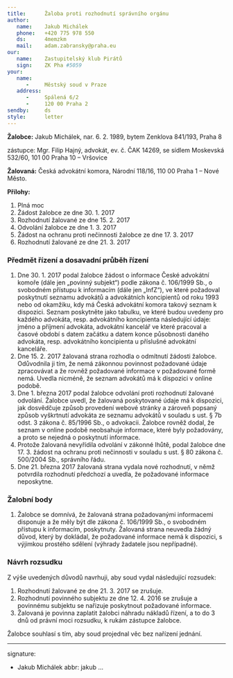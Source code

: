 ```yaml
---
title:      Žaloba proti rozhodnutí správního orgánu
author:
   name:    Jakub Michálek
   phone:   +420 775 978 550
   ds:      4memzkm
   mail:    adam.zabransky@praha.eu
our:
   name:    Zastupitelský klub Pirátů
   sign:    ZK Pha #5059
your:
   name:    
      -     Městský soud v Praze
   address:
      -     Spálená 6/2
      -     120 00 Praha 2
sendby:     ds
style:      letter
---
```



**Žalobce:**   Jakub Michálek, nar. 6. 2. 1989, bytem Zenklova 841/193, Praha 8

zástupce:  Mgr. Filip Hajný, advokát, ev. č. ČAK 14269, se sídlem Moskevská 532/60, 101 00 Praha 10 – Vršovice

**Žalovaná:**  Česká advokátní komora, Národní 118/16, 110 00 Praha 1 – Nové Město.

**Přílohy:**

1. Plná moc
2. Žádost žalobce ze dne 30. 1. 2017
3. Rozhodnutí žalované ze dne 15. 2. 2017
4. Odvolání žalobce ze dne 1. 3. 2017
5. Žádost na ochranu proti nečinnosti žalobce ze dne 17. 3. 2017 
6. Rozhodnutí žalované ze dne 21. 3. 2017

### Předmět řízení a dosavadní průběh řízení

1. Dne 30. 1. 2017 podal žalobce žádost o informace České advokátní komoře (dále jen „povinný subjekt“) podle zákona č. 106/1999 Sb., o svobodném přístupu k informacím (dále jen „InfZ“), ve které požadoval poskytnutí seznamu advokátů a advokátních koncipientů od roku 1993 nebo od okamžiku, kdy má Česká advokátní komora takový seznam k dispozici. Seznam poskytněte jako tabulku, ve které budou uvedeny pro každého advokáta, resp. advokátního koncipienta následující údaje: jméno a příjmení advokáta, advokátní kancelář ve které pracoval a časové období s datem začátku a datem konce působnosti daného advokáta, resp. advokátního koncipienta u příslušné advokátní kanceláře.
2. Dne 15. 2. 2017 žalovaná strana rozhodla o odmítnutí žádosti žalobce. Odůvodnila ji tím, že nemá zákonnou povinnost požadované údaje zpracovávat a že rovněž požadované informace v požadované formě nemá. Uvedla nicméně, že seznam advokátů má k dispozici v online podobě. 
3. Dne 1. března 2017 podal žalobce odvolání proti rozhodnutí žalované odvolání. Žalobce uvedl, že žalovaná poskytované údaje má k dispozici, jak dosvědčuje způsob provedení webové stránky a zároveň popsaný způsob vyškrtnutí advokáta ze seznamu advokátů v souladu s ust. § 7b odst. 3 zákona č. 85/1996 Sb., o advokacii. Žalobce rovněž dodal, že seznam v online podobě neobsahuje informace, které byly požadovány, a proto se nejedná o poskytnutí informace.
4. Protože žalovaná nevyřídila odvolání v zákonné lhůtě, podal žalobce dne 17. 3. žádost na ochranu proti nečinnosti v souladu s ust. § 80 zákona č. 500/2004 Sb., správního řádu. 
5. Dne 21. března 2017 žalovaná strana vydala nové rozhodnutí, v němž potvrdila rozhodnutí předchozí a uvedla, že požadované informace neposkytne. 


### Žalobní body

1. Žalobce se domnívá, že žalovaná strana požadovanými informacemi disponuje a že měly být dle zákona č. 106/1999 Sb., o svobodném přístupu k informacím, poskytnuty. Žalovaná strana neuvedla žádný důvod, který by dokládal, že požadované informace nemá k dispozici, s výjimkou prostého sdělení (výhrady žadatele jsou nepřípadné).

### Návrh rozsudku

Z výše uvedených důvodů navrhuji, aby soud vydal následující rozsudek:

1. Rozhodnutí žalované ze dne 21. 3. 2017 se zrušuje.
2. Rozhodnutí povinného subjektu ze dne 12. 4. 2016 se zrušuje a povinnému subjektu se nařizuje poskytnout požadované informace.
2. Žalovaná je povinna zaplatit žalobci náhradu nákladů řízení, a to do 3 dnů od právní moci rozsudku, k rukám zástupce žalobce.

Žalobce souhlasí s tím, aby soud projednal věc bez nařízení jednání. 

---
signature:
  - Jakub Michálek
abbr:       jakub
...
